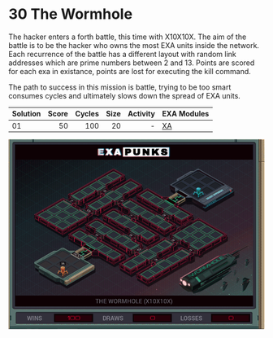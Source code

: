 # 30 The Wormhole

The hacker enters a forth battle, this time with X10X10X.  The aim of the battle is to be the hacker who owns the most EXA units inside the network.  Each recurrence of the battle has a different layout with random link addresses which are prime numbers between 2 and 13. Points are scored for each exa in existance, points are lost for executing the kill command.

The path to success in this mission is battle, trying to be too smart consumes cycles and ultimately slows down the spread of EXA units.

| Solution | Score | Cycles | Size | Activity | EXA Modules|
|:---------|------:|-------:|-----:|---------:|------------|
| 01       |    50 |    100 |   20 |        - | [XA](01-XA.exa) |

![Solution 01](EXAPUNKS%20-%20The%20Wormhole.gif "Solution 01")